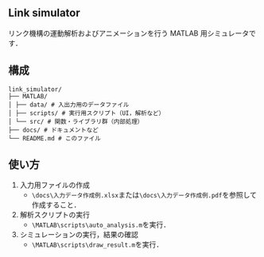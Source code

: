 ## Link simulator
リンク機構の運動解析およびアニメーションを行う MATLAB 用シミュレータです．
## 構成
```
link_simulator/
├── MATLAB/
│ ├── data/ # 入出力用のデータファイル
│ ├── scripts/ # 実行用スクリプト（UI，解析など）
│ └── src/ # 関数・ライブラリ群（内部処理）
├── docs/ # ドキュメントなど
└── README.md # このファイル
```

## 使い方
1. 入力用ファイルの作成
   - `\docs\入力データ作成例.xlsx`または`\docs\入力データ作成例.pdf`を参照して作成すること．
2. 解析スクリプトの実行
   - `\MATLAB\scripts\auto_analysis.m`を実行．
3. シミュレーションの実行，結果の確認
   - `\MATLAB\scripts\draw_result.m`を実行．